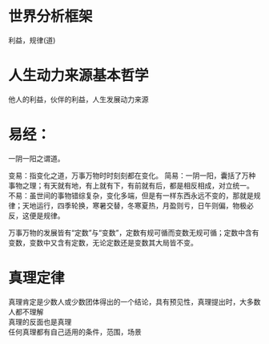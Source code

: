 
# 世界分析框架
利益，规律(道)

# 人生动力来源基本哲学
他人的利益，伙伴的利益，人生发展动力来源


# 易经：
一阴一阳之谓道。

变易：指变化之道，万事万物时时刻刻都在变化。
简易：一阴一阳，囊括了万种事物之理；有天就有地，有上就有下，有前就有后，都是相反相成，对立统一。
不易：虽世间的事物错综复杂，变化多端，但是有一样东西永远不变的，那就是规律；天地运行，四季轮换，寒暑交替，冬寒夏热，月盈则亏，日午则偏，物极必反，这便是规律。

万事万物的发展皆有“定数”与“变数”，定数有规可循而变数无规可循；定数中含有变数，变数中又含有定数，无论定数还是变数其大局皆不变。

# 真理定律
真理肯定是少数人或少数团体得出的一个结论，具有预见性，真理提出时，大多数人都不理解  
真理的反面也是真理  
任何真理都有自己适用的条件，范围，场景  

